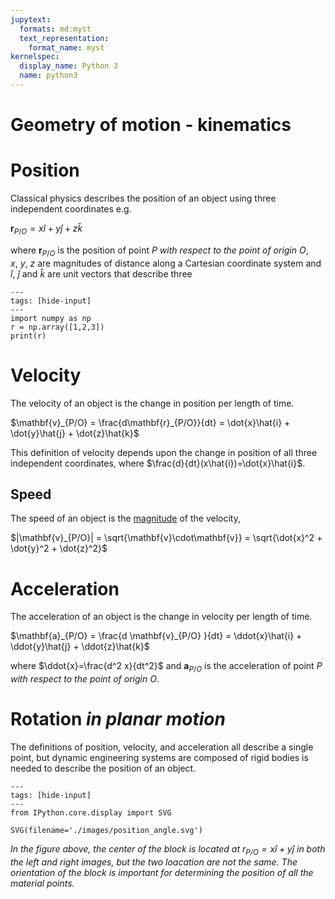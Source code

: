 ```yaml
---
jupytext:
  formats: md:myst
  text_representation:
    format_name: myst
kernelspec:
  display_name: Python 3
  name: python3
---
```


# Geometry of motion - kinematics

# Position

Classical physics describes the position of an object using three
independent coordinates e.g. 

$\mathbf{r}_{P/O} = x\hat{i} + y\hat{j} + z\hat{k}$

where $\mathbf{r}_{P/O}$ is the position of point $P$ _with respect to the point
of origin_ $O$, $x,~y,~z$ are magnitudes of distance along a
Cartesian coordinate system and $\hat{i},~\hat{j}$ and $\hat{k}$ are
unit vectors that describe three 

```{code-cell} ipython3
---
tags: [hide-input]
---
import numpy as np
r = np.array([1,2,3])
print(r)
```

# Velocity

The velocity of an object is the change in position per length of time.

$\mathbf{v}_{P/O} = \frac{d\mathbf{r}_{P/O}}{dt} = \dot{x}\hat{i} + \dot{y}\hat{j} +
\dot{z}\hat{k}$

This definition of velocity depends upon the change in position of all
three independent coordinates, where
$\frac{d}{dt}(x\hat{i})=\dot{x}\hat{i}$. 

## Speed

The speed of an object is the
[magnitude](https://www.mathsisfun.com/algebra/vectors.html) of the
velocity, 

$|\mathbf{v}_{P/O}| = \sqrt{\mathbf{v}\cdot\mathbf{v}} =
\sqrt{\dot{x}^2 + \dot{y}^2 + \dot{z}^2}$

# Acceleration

The acceleration of an object is the change in velocity per length of
time. 

$\mathbf{a}_{P/O} = \frac{d \mathbf{v}_{P/O} }{dt} = \ddot{x}\hat{i} +
\ddot{y}\hat{j} + \ddot{z}\hat{k}$

where $\ddot{x}=\frac{d^2 x}{dt^2}$ and $\mathbf{a}_{P/O}$ is the
acceleration of point $P$ _with respect to the point of origin_ $O$. 

# Rotation _in planar motion_

The definitions of position, velocity, and acceleration all describe a
single point, but dynamic engineering systems are composed of rigid
bodies is needed to describe the position of an object. 

```{code-cell} ipython3
---
tags: [hide-input]
---
from IPython.core.display import SVG

SVG(filename='./images/position_angle.svg')
```
_In the figure above, the center of the block is located at
$r_{P/O}=x\hat{i}+y\hat{j}$ in both the left and right images, but the
two loacation are not the same. The orientation of the block is
important for determining the position of all the material points._


